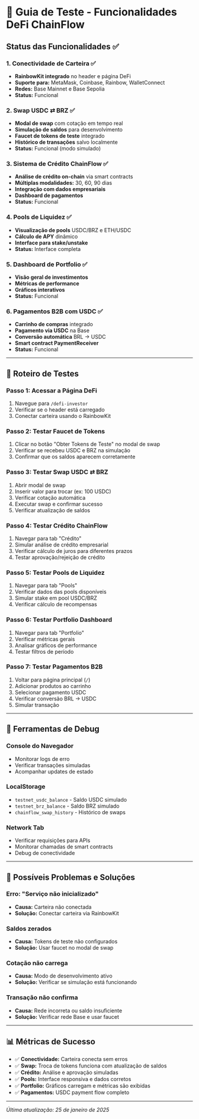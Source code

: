 # 🚀 Guia de Teste - Funcionalidades DeFi ChainFlow

## Status das Funcionalidades ✅

### 1. **Conectividade de Carteira** ✅
- **RainbowKit integrado** no header e página DeFi
- **Suporte para:** MetaMask, Coinbase, Rainbow, WalletConnect
- **Redes:** Base Mainnet e Base Sepolia
- **Status:** Funcional

### 2. **Swap USDC ⇄ BRZ** ✅
- **Modal de swap** com cotação em tempo real
- **Simulação de saldos** para desenvolvimento
- **Faucet de tokens de teste** integrado
- **Histórico de transações** salvo localmente
- **Status:** Funcional (modo simulado)

### 3. **Sistema de Crédito ChainFlow** ✅
- **Análise de crédito on-chain** via smart contracts
- **Múltiplas modalidades:** 30, 60, 90 dias
- **Integração com dados empresariais**
- **Dashboard de pagamentos**
- **Status:** Funcional

### 4. **Pools de Liquidez** ✅
- **Visualização de pools** USDC/BRZ e ETH/USDC
- **Cálculo de APY** dinâmico
- **Interface para stake/unstake**
- **Status:** Interface completa

### 5. **Dashboard de Portfolio** ✅
- **Visão geral de investimentos**
- **Métricas de performance**
- **Gráficos interativos**
- **Status:** Funcional

### 6. **Pagamentos B2B com USDC** ✅
- **Carrinho de compras** integrado
- **Pagamento via USDC** na Base
- **Conversão automática** BRL → USDC
- **Smart contract PaymentReceiver**
- **Status:** Funcional

---

## 🧪 Roteiro de Testes

### **Passo 1: Acessar a Página DeFi**
1. Navegue para `/defi-investor`
2. Verificar se o header está carregado
3. Conectar carteira usando o RainbowKit

### **Passo 2: Testar Faucet de Tokens**
1. Clicar no botão "Obter Tokens de Teste" no modal de swap
2. Verificar se recebeu USDC e BRZ na simulação
3. Confirmar que os saldos aparecem corretamente

### **Passo 3: Testar Swap USDC ⇄ BRZ**
1. Abrir modal de swap
2. Inserir valor para trocar (ex: 100 USDC)
3. Verificar cotação automática
4. Executar swap e confirmar sucesso
5. Verificar atualização de saldos

### **Passo 4: Testar Crédito ChainFlow**
1. Navegar para tab "Crédito"
2. Simular análise de crédito empresarial
3. Verificar cálculo de juros para diferentes prazos
4. Testar aprovação/rejeição de crédito

### **Passo 5: Testar Pools de Liquidez**
1. Navegar para tab "Pools"
2. Verificar dados das pools disponíveis
3. Simular stake em pool USDC/BRZ
4. Verificar cálculo de recompensas

### **Passo 6: Testar Portfolio Dashboard**
1. Navegar para tab "Portfolio"
2. Verificar métricas gerais
3. Analisar gráficos de performance
4. Testar filtros de período

### **Passo 7: Testar Pagamentos B2B**
1. Voltar para página principal (`/`)
2. Adicionar produtos ao carrinho
3. Selecionar pagamento USDC
4. Verificar conversão BRL → USDC
5. Simular transação

---

## 🔧 Ferramentas de Debug

### **Console do Navegador**
- Monitorar logs de erro
- Verificar transações simuladas
- Acompanhar updates de estado

### **LocalStorage**
- `testnet_usdc_balance` - Saldo USDC simulado
- `testnet_brz_balance` - Saldo BRZ simulado  
- `chainflow_swap_history` - Histórico de swaps

### **Network Tab**
- Verificar requisições para APIs
- Monitorar chamadas de smart contracts
- Debug de conectividade

---

## 🐛 Possíveis Problemas e Soluções

### **Erro: "Serviço não inicializado"**
- **Causa:** Carteira não conectada
- **Solução:** Conectar carteira via RainbowKit

### **Saldos zerados**
- **Causa:** Tokens de teste não configurados
- **Solução:** Usar faucet no modal de swap

### **Cotação não carrega**
- **Causa:** Modo de desenvolvimento ativo
- **Solução:** Verificar se simulação está funcionando

### **Transação não confirma**
- **Causa:** Rede incorreta ou saldo insuficiente
- **Solução:** Verificar rede Base e usar faucet

---

## 📊 Métricas de Sucesso

- ✅ **Conectividade:** Carteira conecta sem erros
- ✅ **Swap:** Troca de tokens funciona com atualização de saldos
- ✅ **Crédito:** Análise e aprovação simuladas
- ✅ **Pools:** Interface responsiva e dados corretos
- ✅ **Portfolio:** Gráficos carregam e métricas são exibidas
- ✅ **Pagamentos:** USDC payment flow completo

---

*Última atualização: 25 de janeiro de 2025*